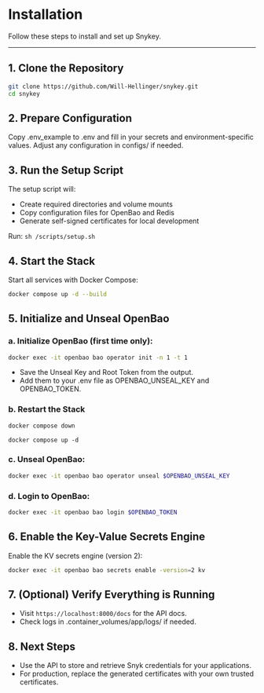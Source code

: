# Installation

Follow these steps to install and set up Snykey.

---

## 1. Clone the Repository

```bash
git clone https://github.com/Will-Hellinger/snykey.git
cd snykey
```

## 2. Prepare Configuration
Copy .env_example to .env and fill in your secrets and environment-specific values.
Adjust any configuration in configs/ if needed.

## 3. Run the Setup Script
The setup script will:

* Create required directories and volume mounts
* Copy configuration files for OpenBao and Redis
* Generate self-signed certificates for local development

Run: `sh /scripts/setup.sh`

## 4. Start the Stack
Start all services with Docker Compose:

```bash
docker compose up -d --build
```

## 5. Initialize and Unseal OpenBao
### a. Initialize OpenBao (first time only):
```bash
docker exec -it openbao bao operator init -n 1 -t 1
```

* Save the Unseal Key and Root Token from the output.
* Add them to your .env file as OPENBAO_UNSEAL_KEY and OPENBAO_TOKEN.

### b. Restart the Stack
```bash
docker compose down
```

```
docker compose up -d
```

### c. Unseal OpenBao:
```bash
docker exec -it openbao bao operator unseal $OPENBAO_UNSEAL_KEY
```

### d. Login to OpenBao:
```bash
docker exec -it openbao bao login $OPENBAO_TOKEN
```

## 6. Enable the Key-Value Secrets Engine
Enable the KV secrets engine (version 2):

```bash
docker exec -it openbao bao secrets enable -version=2 kv
```

## 7. (Optional) Verify Everything is Running
* Visit `https://localhost:8000/docs` for the API docs.
* Check logs in .container_volumes/app/logs/ if needed.

## 8. Next Steps
* Use the API to store and retrieve Snyk credentials for your applications.
* For production, replace the generated certificates with your own trusted certificates.